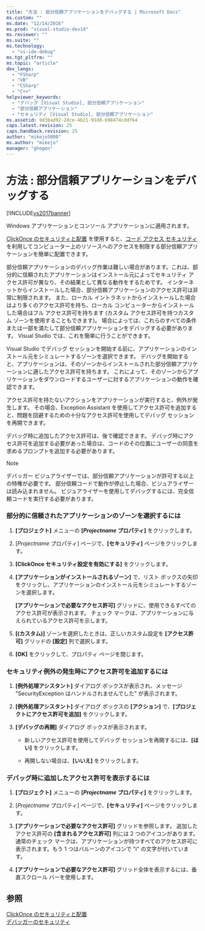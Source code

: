 ```yaml
---
title: "方法 : 部分信頼アプリケーションをデバッグする | Microsoft Docs"
ms.custom: ""
ms.date: "12/14/2016"
ms.prod: "visual-studio-dev14"
ms.reviewer: ""
ms.suite: ""
ms.technology: 
  - "vs-ide-debug"
ms.tgt_pltfrm: ""
ms.topic: "article"
dev_langs: 
  - "FSharp"
  - "VB"
  - "CSharp"
  - "C++"
helpviewer_keywords: 
  - "デバッグ [Visual Studio], 部分信頼アプリケーション"
  - "部分信頼アプリケーション"
  - "セキュリティ [Visual Studio], 部分信頼アプリケーション"
ms.assetid: 9d30ad92-28ce-4b21-91d8-698474cddf64
caps.latest.revision: 25
caps.handback.revision: 25
author: "mikejo5000"
ms.author: "mikejo"
manager: "ghogen"
---
```

# 方法 : 部分信頼アプリケーションをデバッグする
[!INCLUDE[vs2017banner](../code-quality/includes/vs2017banner.md)]

Windows アプリケーションとコンソール アプリケーションに適用されます。  
  
 [ClickOnce のセキュリティと配置](../deployment/clickonce-security-and-deployment.md) を使用すると、[コード アクセス セキュリティ](../Topic/Code%20Access%20Security.md) を利用してコンピューター上のリソースへのアクセスを制限する部分信頼アプリケーションを簡単に配置できます。  
  
 部分信頼アプリケーションのデバッグ作業は難しい場合があります。これは、部分的に信頼されたアプリケーションはインストール元によってセキュリティ アクセス許可が異なり、その結果として異なる動作をするためです。  インターネットからインストールした場合、部分信頼アプリケーションのアクセス許可は非常に制限されます。  また、ローカル イントラネットからインストールした場合はより多くのアクセス許可を持ち、ローカル コンピューターからインストールした場合はフル アクセス許可を持ちます   \(カスタム アクセス許可を持つカスタム ゾーンを使用することもできます\)。  場合によっては、これらのすべての条件または一部を満たして部分信頼アプリケーションをデバッグする必要があります。  Visual Studio では、これを簡単に行うことができます。  
  
 Visual Studio でデバッグ セッションを開始する前に、アプリケーションのインストール元をシミュレートするゾーンを選択できます。  デバッグを開始すると、アプリケーションは、そのゾーンからインストールされた部分信頼アプリケーションに適したアクセス許可を持ちます。  これによって、そのゾーンからアプリケーションをダウンロードするユーザーに対するアプリケーションの動作を確認できます。  
  
 アクセス許可を持たないアクションをアプリケーションが実行すると、例外が発生します。  その場合、Exception Assistant を使用してアクセス許可を追加すると、問題を回避するための十分なアクセス許可を使用してデバッグ セッションを再開できます。  
  
 デバッグ時に追加したアクセス許可は、後で確認できます。  デバッグ時にアクセス許可を追加する必要があった場合は、コードのその位置にユーザーの同意を求めるプロンプトを追加する必要があります。  
  
> [!NOTE]
>  デバッガー ビジュアライザーでは、部分信頼アプリケーションが許可する以上の特権が必要です。  部分信頼コードで動作が停止した場合、ビジュアライザーは読み込まれません。  ビジュアライザーを使用してデバッグするには、完全信頼コードを実行する必要があります。  
  
### 部分的に信頼されたアプリケーションのゾーンを選択するには  
  
1.  **\[プロジェクト\]** メニューの **\[*Projectname* プロパティ\]** をクリックします。  
  
2.  \[*Projectname* プロパティ\] ページで、**\[セキュリティ\]** ページをクリックします。  
  
3.  **\[ClickOnce セキュリティ設定を有効にする\]** をクリックします。  
  
4.  **\[アプリケーションがインストールされるゾーン\]** で、リスト ボックスの矢印をクリックし、アプリケーションのインストール元をシミュレートするゾーンを選択します。  
  
     **\[アプリケーションで必要なアクセス許可\]** グリッドに、使用できるすべてのアクセス許可が表示されます。  チェック マークは、アプリケーションに与えられているアクセス許可を示します。  
  
5.  **\[\(カスタム\)\]** ゾーンを選択したときは、正しいカスタム設定を **\[アクセス許可\]** グリッドの **\[設定\]** 列で選択します。  
  
6.  **\[OK\]** をクリックして、プロパティ ページを閉じます。  
  
### セキュリティ例外の発生時にアクセス許可を追加するには  
  
1.  **\[例外処理アシスタント\]** ダイアログ ボックスが表示され、メッセージ "SecurityException はハンドルされませんでした" が表示されます。  
  
2.  **\[例外処理アシスタント\]** ダイアログ ボックスの **\[アクション\]** で、**\[プロジェクトにアクセス許可を追加\]** をクリックします。  
  
3.  **\[デバッグの再開\]** ダイアログ ボックスが表示されます。  
  
    -   新しいアクセス許可を使用してデバッグ セッションを再開するには、**\[はい\]** をクリックします。  
  
    -   再開しない場合は、**\[いいえ\]** をクリックします。  
  
### デバッグ時に追加したアクセス許可を表示するには  
  
1.  **\[プロジェクト\]** メニューの **\[*Projectname* プロパティ\]** をクリックします。  
  
2.  \[*Projectname* プロパティ\] ページで、**\[セキュリティ\]** ページをクリックします。  
  
3.  **\[アプリケーションで必要なアクセス許可\]** グリッドを参照します。  追加したアクセス許可の **\[含まれるアクセス許可\]** 列には 2 つのアイコンがあります。通常のチェック マークは、アプリケーションが持つすべてのアクセス許可に表示されます。もう 1 つはバルーンのアイコンで "i" の文字が付いています。  
  
4.  **\[アプリケーションで必要なアクセス許可\]** グリッド全体を表示するには、垂直スクロール バーを使用します。  
  
## 参照  
 [ClickOnce のセキュリティと配置](../deployment/clickonce-security-and-deployment.md)   
 [デバッガーのセキュリティ](../debugger/debugger-security.md)